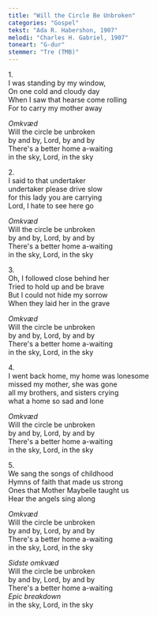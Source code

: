 ```yaml
---
title: "Will the Circle Be Unbroken"
categories: "Gospel"
tekst: "Ada R. Habershon, 1907"
melodi: "Charles H. Gabriel, 1907"
toneart: "G-dur"
stemmer: "Tre (TMB)"
---
```


1\.\
I was standing by my window,\
On one cold and cloudy day\
When I saw that hearse come rolling\
For to carry my mother away

*Omkvæd*\
Will the circle be unbroken\
by and by, Lord, by and by\
There's a better home a-waiting\
in the sky, Lord, in the sky

2\.\
I said to that undertaker\
undertaker please drive slow\
for this lady you are carrying\
Lord, I hate to see here go

*Omkvæd*\
Will the circle be unbroken\
by and by, Lord, by and by\
There's a better home a-waiting\
in the sky, Lord, in the sky

3\.\
Oh, I followed close behind her\
Tried to hold up and be brave\
But I could not hide my sorrow\
When they laid her in the grave

*Omkvæd*\
Will the circle be unbroken\
by and by, Lord, by and by\
There's a better home a-waiting\
in the sky, Lord, in the sky

4\.\
I went back home, my home was lonesome\
missed my mother, she was gone\
all my brothers, and sisters crying\
what a home so sad and lone

*Omkvæd*\
Will the circle be unbroken\
by and by, Lord, by and by\
There's a better home a-waiting\
in the sky, Lord, in the sky

5\.\
We sang the songs of childhood\
Hymns of faith that made us strong\
Ones that Mother Maybelle taught us\
Hear the angels sing along

*Omkvæd*\
Will the circle be unbroken\
by and by, Lord, by and by\
There's a better home a-waiting\
in the sky, Lord, in the sky

*Sidste omkvæd*\
Will the circle be unbroken\
by and by, Lord, by and by\
There's a better home a-waiting\
*Epic breakdown*\
in the sky, Lord, in the sky